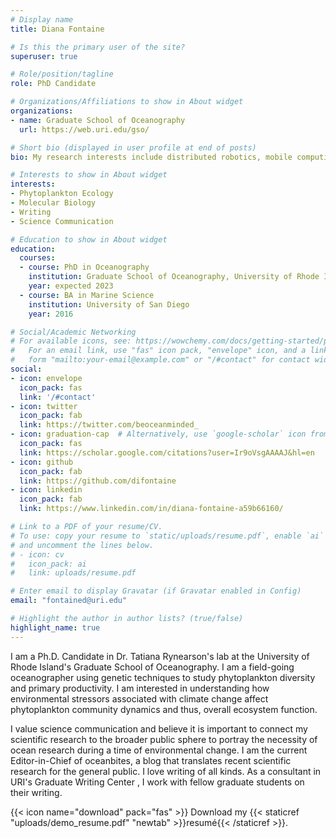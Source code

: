 ```yaml
---
# Display name
title: Diana Fontaine

# Is this the primary user of the site?
superuser: true

# Role/position/tagline
role: PhD Candidate

# Organizations/Affiliations to show in About widget
organizations:
- name: Graduate School of Oceanography
  url: https://web.uri.edu/gso/

# Short bio (displayed in user profile at end of posts)
bio: My research interests include distributed robotics, mobile computing and programmable matter.

# Interests to show in About widget
interests:
- Phytoplankton Ecology
- Molecular Biology 
- Writing
- Science Communication

# Education to show in About widget
education:
  courses:
  - course: PhD in Oceanography
    institution: Graduate School of Oceanography, University of Rhode Island
    year: expected 2023
  - course: BA in Marine Science
    institution: University of San Diego
    year: 2016

# Social/Academic Networking
# For available icons, see: https://wowchemy.com/docs/getting-started/page-builder/#icons
#   For an email link, use "fas" icon pack, "envelope" icon, and a link in the
#   form "mailto:your-email@example.com" or "/#contact" for contact widget.
social:
- icon: envelope
  icon_pack: fas
  link: '/#contact'
- icon: twitter
  icon_pack: fab
  link: https://twitter.com/beoceanminded_
- icon: graduation-cap  # Alternatively, use `google-scholar` icon from `ai` icon pack
  icon_pack: fas
  link: https://scholar.google.com/citations?user=Ir9oVsgAAAAJ&hl=en
- icon: github
  icon_pack: fab
  link: https://github.com/difontaine
- icon: linkedin
  icon_pack: fab
  link: https://www.linkedin.com/in/diana-fontaine-a59b66160/

# Link to a PDF of your resume/CV.
# To use: copy your resume to `static/uploads/resume.pdf`, enable `ai` icons in `params.toml`, 
# and uncomment the lines below.
# - icon: cv
#   icon_pack: ai
#   link: uploads/resume.pdf

# Enter email to display Gravatar (if Gravatar enabled in Config)
email: "fontained@uri.edu"

# Highlight the author in author lists? (true/false)
highlight_name: true
---
```


I am a Ph.D. Candidate in Dr. Tatiana Rynearson's lab at the University of Rhode Island's Graduate School of Oceanography. I am a field-going oceanographer using genetic techniques to study phytoplankton diversity and primary productivity. I am interested in understanding how environmental stressors associated with climate change affect phytoplankton community dynamics and thus, overall ecosystem function. 

I value science communication and believe it is important to connect my scientific research to the broader public sphere to portray the necessity of ocean research during a time of environmental change. I am the current Editor-in-Chief of oceanbites, a blog that translates recent scientific research for the general public. I love writing of all kinds. As a consultant in URI's Graduate Writing Center , I work with fellow graduate students on their writing.



{{< icon name="download" pack="fas" >}} Download my {{< staticref "uploads/demo_resume.pdf" "newtab" >}}resumé{{< /staticref >}}.
